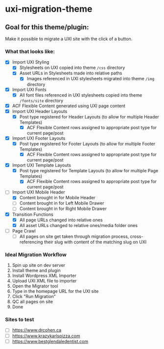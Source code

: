 # uxi-migration-theme

## Goal for this theme/plugin:
Make it possible to migrate a UXI site with the click of a button.

### What that looks like:
* [x] Import UXI Styling
  * [x] Stylesheets on UXI copied into theme `/css` directory
  * [x] Asset URLs in Stylesheets made into relative paths
    * [x] Images referenced in UXI stylesheets migrated into theme `/img` directory
* [x] Import UXI Fonts
  * [x] All font files referenced in UXI stylesheets copied into theme `/fonts/site` directory
* [x] ACF Flexible Content generated using UXI page content
* [x] Import UXI Header Layouts
  * [x] Post type registered for Header Layouts (to allow for multiple Header Templates)
    * [x] ACF Flexible Content rows assigned to appropriate post type for current page/post
* [x] Import UXI Footer Layouts
  * [x] Post type registered for Footer Layouts (to allow for multiple Footer Templates)
    * [x] ACF Flexible Content rows assigned to appropriate post type for current page/post
* [x] Import UXI Template Layouts
  * [x] Post type registered for Template Layouts (to allow for multiple Page Templates)
    * [x] ACF Flexible Content rows assigned to appropriate post type for current page/post
* [ ] Import UXI Mobile Header
  * [x] Content brought in for Mobile Header
  * [ ] Content brought in for Left Mobile Drawer
  * [ ] Content brought in for Right Mobile Drawer
* [x] Transition Functions
  * [x] All page URLs changed into relative ones
  * [x] All asset URLs changed to relative ones/media folder ones
* [ ] Page Crawl
  * [ ] All pages on site get taken through migration process, cross-referencing their slug with content of the matching slug on UXI
  
### Ideal Migration Workflow
1) Spin up site on dev server
2) Install theme and plugin
3) Install Wordpress XML Importer
4) Upload UXI XML file to importer
5) Open the Migrator tool
6) Type in the homepage URL for the UXI site
7) Click "Run Migration"
8) QC all pages on site
9) Done

### Sites to test
* [ ] https://www.drcohen.ca
* [ ] https://www.krazykarlspizza.com
* [ ] https://www.bestglendaledentist.com
